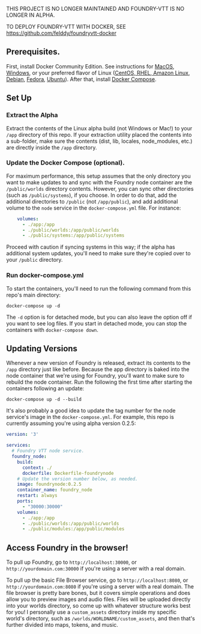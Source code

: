 THIS PROJECT IS NO LONGER MAINTAINED AND FOUNDRY-VTT IS NO LONGER IN ALPHA.

TO DEPLOY FOUNDRY-VTT WITH DOCKER, SEE https://github.com/felddy/foundryvtt-docker

## Prerequisites.

First, install Docker Community Edition. See instructions for [MacOS](https://docs.docker.com/docker-for-mac/install/), [Windows](https://docs.docker.com/docker-for-windows/install/), or your preferred flavor of Linux ([CentOS, RHEL, Amazon Linux](https://docs.docker.com/install/linux/docker-ce/centos/), [Debian](https://docs.docker.com/install/linux/docker-ce/debian/), [Fedora](https://docs.docker.com/install/linux/docker-ce/fedora/), [Ubuntu](https://docs.docker.com/install/linux/docker-ce/ubuntu/)). After that, install [Docker Compose](https://docs.docker.com/compose/install/).

## Set Up

### Extract the Alpha

Extract the contents of the Linux alpha build (not Windows or Mac!) to your `/app` directory of this repo. If your extraction utility placed the contents into a sub-folder, make sure the contents (dist, lib, locales, node_modules, etc.) are directly inside the `/app` directory.

### Update the Docker Compose (optional).

For maximum performance, this setup assumes that the only directory you want to make updates to and sync with the Foundry node container are the `/public/worlds` directory contents. However, you can sync other directories (such as `/public/systems`), if you choose. In order to do that, add the additional directories to `/public` (not `/app/public`), and add additional volume to the `node` service in the `docker-compose.yml` file. For instance:

```yaml
    volumes:
      - ./app:/app
      - ./public/worlds:/app/public/worlds
      - ./public/systems:/app/public/systems
```

Proceed with caution if syncing systems in this way; if the alpha has additional system updates, you'll need to make sure they're copied over to your `/public` directory.

### Run docker-compose.yml

To start the containers, you'll need to run the following command from this repo's main directory:

```
docker-compose up -d
```

The `-d` option is for detached mode, but you can also leave the option off if you want to see log files. If you start in detached mode, you can stop the containers with `docker-compose down`.

## Updating Versions

Whenever a new version of Foundry is released, extract its contents to the `/app` directory just like before. Because the app directory is baked into the node container that we're using for Foundry, you'll want to make sure to rebuild the node container. Run the following the first time after starting the containers following an update:

```
docker-compose up -d --build
```

It's also probably a good idea to update the tag number for the node service's image in the `docker-compose.yml`. For example, this repo is currently assuming you're using alpha version 0.2.5:

```yaml
version: '3'

services:
  # Foundry VTT node service.
  foundry_node:
    build:
      context: ./
      dockerfile: Dockerfile-foundrynode
    # Update the version number below, as needed.
    image: foundrynode:0.2.5
    container_name: foundry_node
    restart: always
    ports:
      - "30000:30000"
    volumes:
      - ./app:/app
      - ./public/worlds:/app/public/worlds
      - ./public/modules:/app/public/modules
```

## Access Foundry in the browser!

To pull up Foundry, go to `http://localhost:30000`, or `http://yourdomain.com:30000` if you're using a server with a real domain.

To pull up the basic File Browser service, go to `http://localhost:8080`, or `http://yourdomain.com:8080` if you're using a server with a real domain. The file browser is pretty bare bones, but it covers simple operations and does allow you to preview images and audio files. Files will be uploaded directly into your worlds directory, so come up with whatever structure works best for you! I personally use a `custom_assets` directory inside my specific world's directory, such as `/worlds/WORLDNAME/custom_assets`, and then that's further divided into maps, tokens, and music.

